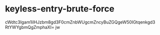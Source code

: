 # keyless-entry-brute-force
cWdtc3Igam1iIHJzbm8gd3F0cmZnbWUgcmZncyBuZGQgeW50IGtqenkgd3RtYWYgbmQgZmphaXI=   jw 
